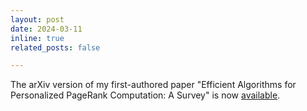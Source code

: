 ```yaml
---
layout: post
date: 2024-03-11
inline: true
related_posts: false

---
```


The arXiv version of my first-authored paper "Efficient Algorithms for Personalized PageRank Computation: A Survey" is now [available](https://arxiv.org/abs/2403.05198).
